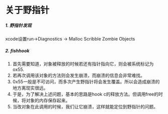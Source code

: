 # 关于野指针

##### 1. 野指针发现

xcode设置run->Diagnostics -> Malloc Scribble  Zombie Objects

##### 2. fishhook

1. 首先需要知道，对象被释放的时候若还有指针指向它，则会被系统标记为ox55.
2. 若再次调用该对象的方法则会发生崩溃，而崩溃的信息会非常难找。
3. 0x55一般是不可访问，而多次产生野指针将会发生覆盖。所以会造成崩溃的地方离现实很远。
4. 于是，为了解决上述问题，基本的思路是hook c的释放方法。但调用free的时候，将对象的内存保存起来。
5. 当改对象在此调用的时候，我们让它崩溃，这样就能定位到野指针的问题。

